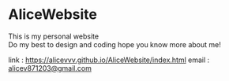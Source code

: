 # AliceWebsite
This is my personal website <br>
Do my best to design and coding
hope you know more about me!

link : https://alicevvv.github.io/AliceWebsite/index.html
email : alicev871203@gmail.com

